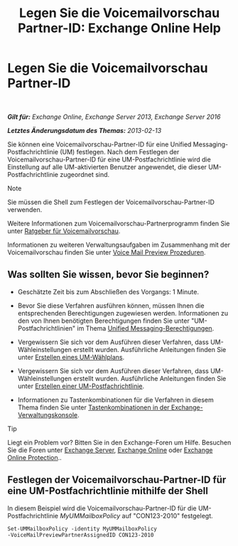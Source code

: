 ﻿---
title: 'Legen Sie die Voicemailvorschau Partner-ID: Exchange Online Help'
TOCTitle: Legen Sie die Voicemailvorschau Partner-ID
ms:assetid: ab98c320-9952-47a7-b141-ddfc2c0ad419
ms:mtpsurl: https://technet.microsoft.com/de-de/library/Ff630924(v=EXCHG.150)
ms:contentKeyID: 51409324
ms.date: 05/23/2018
mtps_version: v=EXCHG.150
ms.translationtype: MT
---

# Legen Sie die Voicemailvorschau Partner-ID

 

_**Gilt für:** Exchange Online, Exchange Server 2013, Exchange Server 2016_

_**Letztes Änderungsdatum des Themas:** 2013-02-13_

Sie können eine Voicemailvorschau-Partner-ID für eine Unified Messaging-Postfachrichtlinie (UM) festlegen. Nach dem Festlegen der Voicemailvorschau-Partner-ID für eine UM-Postfachrichtlinie wird die Einstellung auf alle UM-aktivierten Benutzer angewendet, die dieser UM-Postfachrichtlinie zugeordnet sind.


> [!NOTE]
> Sie müssen die Shell zum Festlegen der Voicemailvorschau-Partner-ID verwenden.



Weitere Informationen zum Voicemailvorschau-Partnerprogramm finden Sie unter [Ratgeber für Voicemailvorschau](https://review.docs.microsoft.com/de-de/exchange/voice-mail-unified-messaging/set-up-client-voice-mail-features/voice-mail-preview-advisor).

Informationen zu weiteren Verwaltungsaufgaben im Zusammenhang mit der Voicemailvorschau finden Sie unter [Voice Mail Preview Prozeduren](https://review.docs.microsoft.com/de-de/exchange/voice-mail-unified-messaging/set-up-client-voice-mail-features/voice-mail-preview-procedures).

## Was sollten Sie wissen, bevor Sie beginnen?

  - Geschätzte Zeit bis zum Abschließen des Vorgangs: 1 Minute.

  - Bevor Sie diese Verfahren ausführen können, müssen Ihnen die entsprechenden Berechtigungen zugewiesen werden. Informationen zu den von Ihnen benötigten Berechtigungen finden Sie unter "UM-Postfachrichtlinien" im Thema [Unified Messaging-Berechtigungen](unified-messaging-permissions-exchange-2013-help.md).

  - Vergewissern Sie sich vor dem Ausführen dieser Verfahren, dass UM-Wähleinstellungen erstellt wurden. Ausführliche Anleitungen finden Sie unter [Erstellen eines UM-Wählplans](https://review.docs.microsoft.com/de-de/exchange/voice-mail-unified-messaging/connect-voice-mail-system/create-um-dial-plan).

  - Vergewissern Sie sich vor dem Ausführen dieser Verfahren, dass UM-Wähleinstellungen erstellt wurden. Ausführliche Anleitungen finden Sie unter [Erstellen einer UM-Postfachrichtlinie](https://review.docs.microsoft.com/de-de/exchange/voice-mail-unified-messaging/set-up-voice-mail/create-um-mailbox-policy).

  - Informationen zu Tastenkombinationen für die Verfahren in diesem Thema finden Sie unter [Tastenkombinationen in der Exchange-Verwaltungskonsole](keyboard-shortcuts-in-the-exchange-admin-center-exchange-online-protection-help.md).


> [!TIP]
> Liegt ein Problem vor? Bitten Sie in den Exchange-Foren um Hilfe. Besuchen Sie die Foren unter <A href="https://go.microsoft.com/fwlink/p/?linkid=60612">Exchange Server</A>, <A href="https://go.microsoft.com/fwlink/p/?linkid=267542">Exchange Online</A> oder <A href="https://go.microsoft.com/fwlink/p/?linkid=285351">Exchange Online Protection</A>..



## Festlegen der Voicemailvorschau-Partner-ID für eine UM-Postfachrichtlinie mithilfe der Shell

In diesem Beispiel wird die Voicemailvorschau-Partner-ID für die UM-Postfachrichtlinie *MyUMMailboxPolicy* auf "CON123-2010" festgelegt.

    Set-UMMailboxPolicy -identity MyUMMailboxPolicy 
    -VoiceMailPreviewPartnerAssignedID CON123-2010

